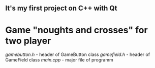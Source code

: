 ## It's my first project on C++ with Qt
# Game "noughts and crosses" for two player

*gamebutton.h* - header of GameButton class
*gamefield.h* - header of GameField class
*main.cpp* - major file of programm

